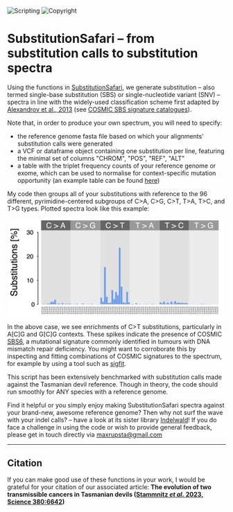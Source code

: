 ![Scripting](https://img.shields.io/badge/Language-R-yellow.svg) ![Copyright](https://img.shields.io/badge/Copyright-(c)_2022_Max\_Stammnitz\_@TCG\_Cambridge-green.svg)

SubstitutionSafari – from substitution calls to substitution spectra
====================================================================

Using the functions in [SubstitutionSafari](/SubstitutionSafari.R), we generate substitution – also termed single-base substitution (SBS) or single-nucleotide variant (SNV) – spectra in line with the widely-used classification scheme first adapted by [Alexandrov et al., 2013](https://www.nature.com/articles/nature12477) (see [COSMIC SBS signature catalogues](https://cancer.sanger.ac.uk/signatures/sbs/)).

Note that, in order to produce your own spectrum, you will need to specify:
* the reference genome fasta file based on which your alignments' substitution calls were generated
* a VCF or dataframe object containing one substitution per line, featuring the minimal set of columns "CHROM", "POS", "REF", "ALT"
* a table with the triplet frequency counts of your reference genome or exome, which can be used to normalise for context-specific mutation opportunity (an example table can be found [here](/Files/reference_genome_trinucleotides.txt))

My code then groups all of your substitutions with reference to the 96 different, pyrimidine-centered subgroups of C>A, C>G, C>T, T>A, T>C, and T>G types. Plotted spectra look like this example:

![example](/Images/Example_spectrum.png)

In the above case, we see enrichments of C>T substitutions, particularly in A[C]G and G[C]G contexts. These spikes indicate the presence of COSMIC [SBS6](https://cancer.sanger.ac.uk/signatures/sbs/sbs6/), a mutational signature commonly identified in tumours with DNA mismatch repair deficiency. You might want to corroborate this by inspecting and fitting combinations of COSMIC signatures to the spectrum, for example by using a tool such as [sigfit](https://github.com/kgori/sigfit).

This script has been extensively benchmarked with substitution calls made against the Tasmanian devil reference. Though in theory, the code should run smoothly for ANY species with a reference genome. 

Find it helpful or you simply enjoy making SubstitutionSafari spectra against your brand-new, awesome reference genome? Then why not surf the wave with your indel calls? – have a look at its sister library [Indelwald](https://github.com/MaximilianStammnitz/Indelwald)! If you do face a challenge in using the code or wish to provide general feedback, please get in touch directly via maxrupsta@gmail.com

---

## Citation

If you can make good use of these functions in your work, I would be grateful for your citation of our associated article: **The evolution of two transmissible cancers in Tasmanian devils ([Stammnitz _et al._ 2023, Science 380:6642](https://doi.org/10.1126/science.abq6453))**
